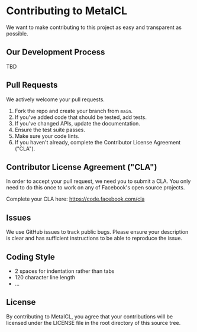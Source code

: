 # Contributing to MetaICL
We want to make contributing to this project as easy and transparent as
possible.

## Our Development Process
TBD

## Pull Requests
We actively welcome your pull requests.

1. Fork the repo and create your branch from `main`.
2. If you've added code that should be tested, add tests.
3. If you've changed APIs, update the documentation.
4. Ensure the test suite passes.
5. Make sure your code lints.
6. If you haven't already, complete the Contributor License Agreement ("CLA").

## Contributor License Agreement ("CLA")
In order to accept your pull request, we need you to submit a CLA. You only need
to do this once to work on any of Facebook's open source projects.

Complete your CLA here: <https://code.facebook.com/cla>

## Issues
We use GitHub issues to track public bugs. Please ensure your description is
clear and has sufficient instructions to be able to reproduce the issue.

## Coding Style
* 2 spaces for indentation rather than tabs
* 120 character line length
* ...

## License
By contributing to MetaICL, you agree that your contributions will be licensed
under the LICENSE file in the root directory of this source tree.
